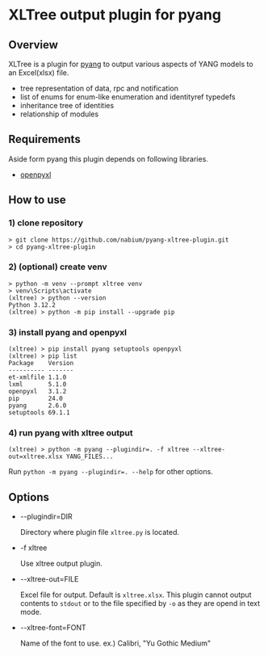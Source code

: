 XLTree output plugin for pyang
============================================================

Overview
------------------------------------------------------------

XLTree is a plugin for [pyang](https://github.com/mbj4668/pyang)
to output various aspects of YANG models to an Excel(xlsx) file.

- tree representation of data, rpc and notification
- list of enums for enum-like enumeration and identityref typedefs
- inheritance tree of identities
- relationship of modules


Requirements
------------------------------------------------------------

Aside form pyang this plugin depends on following libraries.

- [openpyxl](https://foss.heptapod.net/openpyxl/openpyxl)


How to use
------------------------------------------------------------

### 1) clone repository

```
> git clone https://github.com/nabium/pyang-xltree-plugin.git
> cd pyang-xltree-plugin
```

### 2) (optional) create venv

```
> python -m venv --prompt xltree venv
> venv\Scripts\activate
(xltree) > python --version
Python 3.12.2
(xltree) > python -m pip install --upgrade pip
```

### 3) install pyang and openpyxl

```
(xltree) > pip install pyang setuptools openpyxl
(xltree) > pip list
Package    Version
---------- -------
et-xmlfile 1.1.0
lxml       5.1.0
openpyxl   3.1.2
pip        24.0
pyang      2.6.0
setuptools 69.1.1
```

### 4) run pyang with xltree output

```
(xltree) > python -m pyang --plugindir=. -f xltree --xltree-out=xltree.xlsx YANG_FILES...
```

Run `python -m pyang --plugindir=. --help` for other options.


Options
------------------------------------------------------------

- --plugindir=DIR

  Directory where plugin file `xltree.py` is located.

- -f xltree

  Use xltree output plugin.

- --xltree-out=FILE

  Excel file for output.
  Default is `xltree.xlsx`.
  This plugin cannot output contents to `stdout` or to the file specified by `-o`
  as they are opend in text mode.

- --xltree-font=FONT

  Name of the font to use.
  ex.) Calibri, "Yu Gothic Medium"
